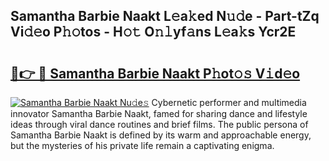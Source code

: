 ## Samantha Barbie Naakt L𝚎a𝚔ed N𝚞𝚍e - Part-tZq Vi𝚍𝚎o P𝚑𝚘tos - H𝚘𝚝 O𝚗𝚕yf𝚊ns L𝚎a𝚔s Ycr2E

# <h2><a href="http://kfbjhl.oniu.top/?m=Samantha+Barbie+Naakt">🔗👉 🔴 Samantha Barbie Naakt P𝚑ot𝚘𝚜 V𝚒d𝚎o</a></h2>

[![Samantha Barbie Naakt Nu𝚍e𝚜](https://i.imgur.com/0qMVB7G.gif)](http://kfbjhl.oniu.top/?m=Samantha+Barbie+Naakt)
Cybernetic performer and multimedia innovator Samantha Barbie Naakt, famed for sharing dance and lifestyle ideas through viral dance routines and brief films. The public persona of Samantha Barbie Naakt is defined by its warm and approachable energy, but the mysteries of his private life remain a captivating enigma.  
